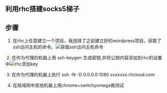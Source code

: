 ## 利用rhc搭建socks5梯子

## 步骤
  1. 在rhc上任意建立一个项目，我选择了之前建立好的wordpress项目，获取了ssh访问主机的命令。![获取ssh访问主机命令](https://note.augus.tech/api/file/getImage?fileId=58e743163c9b99000c000010)

  2. 在作为代理的机器上用 ssh-keygen 生成密钥,并将公钥内容添加到rhc的设置中![rhc添加key](https://note.augus.tech/api/file/getImage?fileId=58e743163c9b99000c00000f)

  3. 在作为代理的机器上执行 ssh -N -D 0.0.0.0:1080 xxxxxxx.rhcloud.com

  4. 在局域网中其他机器上用chrome+switchyomega做测试
